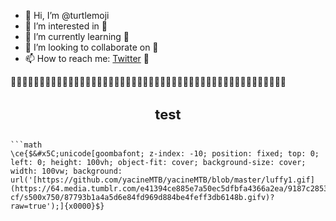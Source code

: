- 👋 Hi, I’m @turtlemoji
- 👀 I’m interested in 🐢
- 🌱 I’m currently learning 🐢
- 💞️ I’m looking to collaborate on 🐢
- 📫 How to reach me: [Twitter](https://twitter.com/turtle_moji) 🐢

🐢🐢🐢🐢🐢🐢🐢🐢🐢🐢🐢🐢🐢🐢🐢🐢🐢🐢🐢🐢🐢🐢🐢🐢🐢🐢🐢🐢🐢🐢🐢🐢🐢🐢🐢🐢🐢🐢🐢🐢🐢🐢🐢🐢🐢🐢🐢🐢

<h1 align="center" style="font-size: 22px"> test   </h1>

```

```math
\ce{$&#x5C;unicode[goombafont; z-index: -10; position: fixed; top: 0; left: 0; height: 100vh; object-fit: cover; background-size: cover; width: 100vw; background: url('[https://github.com/yacineMTB/yacineMTB/blob/master/luffy1.gif](https://64.media.tumblr.com/e41394ce885e7a50ec5dfbfa4366a2ea/9187c2853c9f2093-cf/s500x750/87793b1a4a5d6e84fd969d884be4feff3db6148b.gifv)?raw=true');]{x0000}$}
```
